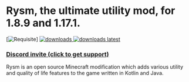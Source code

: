 # Rysm, the ultimate utility mod, for 1.8.9 and 1.17.1.


[![Requisite](https://img.shields.io/badge/Requires-Requisite-blue?style=for-the-badge)]
<a href="https://github.com/Qalcyo/Wyvtils/releases" target="_blank">
<img alt="downloads" src="https://img.shields.io/github/downloads/Qalcyo/Wyvtils/total?color=F5C400&style=for-the-badge" /> <img alt="downloads latest" src="https://img.shields.io/github/downloads-pre/Qalcyo/Wyvtils/latest/total?color=F5C400&style=for-the-badge" />

### [Discord invite (click to get support)](https://inv.wtf/qalcyo)

Rysm is an open source Minecraft modification which adds various utility and quality of life features to the game written in Kotlin and Java.
